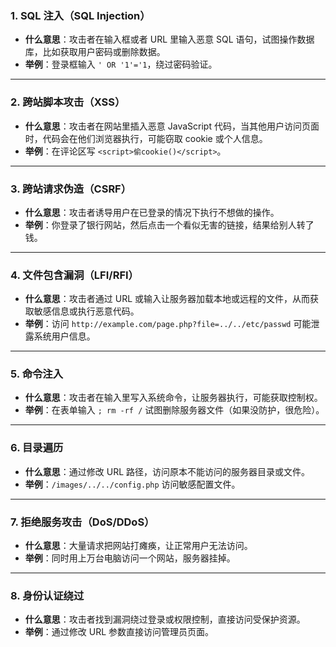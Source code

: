 ### **1. SQL 注入（SQL Injection）**

- **什么意思**：攻击者在输入框或者 URL 里输入恶意 SQL 语句，试图操作数据库，比如获取用户密码或删除数据。
- **举例**：登录框输入 `' OR '1'='1`，绕过密码验证。

------

### **2. 跨站脚本攻击（XSS）**

- **什么意思**：攻击者在网站里插入恶意 JavaScript 代码，当其他用户访问页面时，代码会在他们浏览器执行，可能窃取 cookie 或个人信息。
- **举例**：在评论区写 `<script>偷cookie()</script>`。

------

### **3. 跨站请求伪造（CSRF）**

- **什么意思**：攻击者诱导用户在已登录的情况下执行不想做的操作。
- **举例**：你登录了银行网站，然后点击一个看似无害的链接，结果给别人转了钱。

------

### **4. 文件包含漏洞（LFI/RFI）**

- **什么意思**：攻击者通过 URL 或输入让服务器加载本地或远程的文件，从而获取敏感信息或执行恶意代码。
- **举例**：访问 `http://example.com/page.php?file=../../etc/passwd` 可能泄露系统用户信息。

------

### **5. 命令注入**

- **什么意思**：攻击者在输入里写入系统命令，让服务器执行，可能获取控制权。
- **举例**：在表单输入 `; rm -rf /` 试图删除服务器文件（如果没防护，很危险）。

------

### **6. 目录遍历**

- **什么意思**：通过修改 URL 路径，访问原本不能访问的服务器目录或文件。
- **举例**：`/images/../../config.php` 访问敏感配置文件。

------

### **7. 拒绝服务攻击（DoS/DDoS）**

- **什么意思**：大量请求把网站打瘫痪，让正常用户无法访问。
- **举例**：同时用上万台电脑访问一个网站，服务器挂掉。

------

### **8. 身份认证绕过**

- **什么意思**：攻击者找到漏洞绕过登录或权限控制，直接访问受保护资源。
- **举例**：通过修改 URL 参数直接访问管理员页面。
